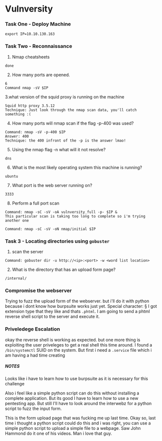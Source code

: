 # Vulnversity


### Task One - Deploy Machine

```
export IP=10.10.130.163
```

### Task Two - Reconnaissance

1. Nmap cheatsheets 
```
done
```

2. How many ports are opened.
```
6
Command nmap -sV $IP
```

3.what version of the squid proxy is running on the machine 
```
Squid http proxy 3.5.12
Technique: Just look through the nmap scan data, you'll catch something :(
```

4. How many ports will nmap scan if the flag -p-400 was used?
```
Command: nmap -sV -p-400 $IP
Answer: 400
Technique: the 400 infront of the -p is the answer lmao!
```

5. Using the nmap flag -n what will it not resolve?
```
dns
```

6. What is the most likely operating system this machine is running?
```
ubuntu
```

7. What port is the web server running on?
```
3333
```

8. Perform a full port scan 
```
Command: nmap -sC -sV -oA vulnversity_full -p- $IP &
This particular scan is taking too long to complete so i'm trying another one

Command: nmap -sC -sV -oN nmap/initial $IP
```

### Task 3 - Locating directories using `gobuster`

1. scan the server
```
Command: gobuster dir -u http://<ip>:<port> -w <word list location>
```

2. What is the directory that has an upload form page?
```
/internal/
```

### Compromise the webserver

Trying to fuzz the upload form of the webserver. but i'll do it with python because i dont know how burpsuite works just yet.
Special character: §
I got extension type that they like and thats `.phtml`. I am going to send a phtml reverse shell script to the server and execute it.


### Priveledege Escalation
okay the reverse shell is working as expected. but one more thing is exploiting the user priveleges to get a real shell this time around. I found a `/bin/systemctl` SUID on the system. But first i need a `.service` file which i am having a had time creating 













##### NOTES

Looks like i have to learn how to use burpsuite as it is necessary for this challenge

Also i feel like a simple python script can do this without installing a complete application. But its good I have to learn how to use a new pentesting app. But still I'll have to look around the interwebz for a python script to fuzz the input form.

This is the form upload page that was fucking me up last time. Okay so, last time i thought a python script could do this and i was right, you can use a simple python script to upload a simple file to a webpage. Saw John Hammond do it one of his videos. Man i love that guy.
